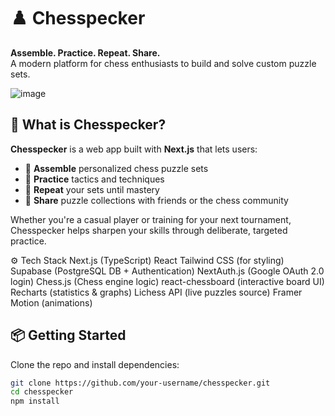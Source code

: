 # ♟️ Chesspecker

**Assemble. Practice. Repeat. Share.**  
A modern platform for chess enthusiasts to build and solve custom puzzle sets.

![image](https://github.com/user-attachments/assets/d598132a-8822-4e43-b0c2-5cd7e64e8dd8)


## 🚀 What is Chesspecker?

**Chesspecker** is a web app built with **Next.js** that lets users:
- 🧩 **Assemble** personalized chess puzzle sets
- 🧠 **Practice** tactics and techniques
- 🔁 **Repeat** your sets until mastery
- 🔗 **Share** puzzle collections with friends or the chess community

Whether you're a casual player or training for your next tournament, Chesspecker helps sharpen your skills through deliberate, targeted practice.

⚙️ Tech Stack
Next.js (TypeScript)
React
Tailwind CSS (for styling)
Supabase (PostgreSQL DB + Authentication)
NextAuth.js (Google OAuth 2.0 login)
Chess.js (Chess engine logic)
react-chessboard (interactive board UI)
Recharts (statistics & graphs)
Lichess API (live puzzles source)
Framer Motion (animations)

## 📦 Getting Started

Clone the repo and install dependencies:

```bash
git clone https://github.com/your-username/chesspecker.git
cd chesspecker
npm install
